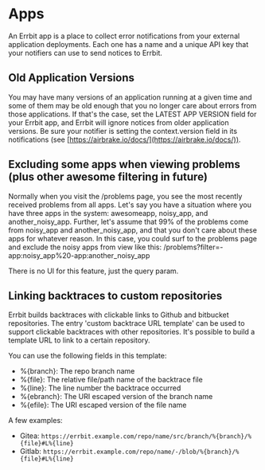 # Apps
An Errbit app is a place to collect error notifications from your
external application deployments. Each one has a name and a unique API
key that your notifiers can use to send notices to Errbit.

## Old Application Versions
You may have many versions of an application running at a given time and
some of them may be old enough that you no longer care about errors from
those applications. If that's the case, set the LATEST APP VERSION field
for your Errbit app, and Errbit will ignore notices from older
application versions. Be sure your notifier is setting the
context.version field in its notifications (see
[https://airbrake.io/docs/](https://airbrake.io/docs/)).

## Excluding some apps when viewing problems (plus other awesome filtering in future)
Normally when you visit the /problems page, you see the most recently
received problems from all apps. Let's say you have a situation where
you have three apps in the system: awesomeapp, noisy_app, and
another_noisy_app. Further, let's assume that 99% of the problems
come from noisy_app and another_noisy_app, and that you don't care
about these apps for whatever reason. In this case, you could surf
to the problems page and exclude the noisy apps from view like this:
/problems?filter=-app:noisy_app%20-app:another_noisy_app

There is no UI for this feature, just the query param.

## Linking backtraces to custom repositories

Errbit builds backtraces with clickable links to Github and bitbucket repositories.
The entry 'custom backtrace URL template' can be used to support clickable backtraces with other repositories.
It's possible to build a template URL to link to a certain repository.

You can use the following fields in this template:

- %{branch}: The repo branch name
- %{file}: The relative file/path name of the backtrace file
- %{line}: The line number the backtrace occurred
- %{ebranch}: The URI escaped version of the branch name
- %{efile}: The URI escaped version of the file name

A few examples:

- Gitea: `https://errbit.example.com/repo/name/src/branch/%{branch}/%{file}#L%{line}`
- Gitlab: `https://errbit.example.com/repo/name/-/blob/%{branch}/%{file}#L%{line}`
